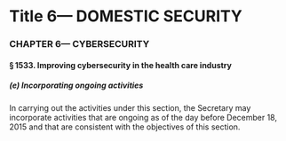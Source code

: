 
# Title 6— DOMESTIC SECURITY
### CHAPTER 6— CYBERSECURITY
#### § 1533. Improving cybersecurity in the health care industry
##### (e) Incorporating ongoing activities

In carrying out the activities under this section, the Secretary may incorporate activities that are ongoing as of the day before December 18, 2015 and that are consistent with the objectives of this section.
